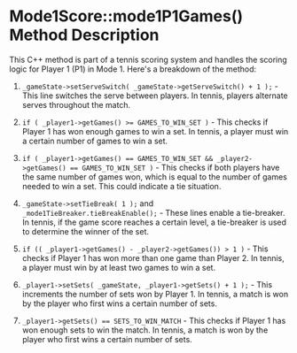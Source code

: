 # Mode1Score::mode1P1Games() Method Description

This C++ method is part of a tennis scoring system and handles the scoring logic for Player 1 (P1) in Mode 1. Here's a breakdown of the method:

1. `_gameState->setServeSwitch( _gameState->getServeSwitch() + 1 );` - This line switches the serve between players. In tennis, players alternate serves throughout the match.

2. `if ( _player1->getGames() >= GAMES_TO_WIN_SET )` - This checks if Player 1 has won enough games to win a set. In tennis, a player must win a certain number of games to win a set.

3. `if ( _player1->getGames() == GAMES_TO_WIN_SET && _player2->getGames() == GAMES_TO_WIN_SET )` - This checks if both players have the same number of games won, which is equal to the number of games needed to win a set. This could indicate a tie situation.

4. `_gameState->setTieBreak( 1 );` and `_mode1TieBreaker.tieBreakEnable();` - These lines enable a tie-breaker. In tennis, if the game score reaches a certain level, a tie-breaker is used to determine the winner of the set.

5. `if (( _player1->getGames() - _player2->getGames()) > 1 )` - This checks if Player 1 has won more than one game than Player 2. In tennis, a player must win by at least two games to win a set.

6. `_player1->setSets( _gameState, _player1->getSets() + 1 );` - This increments the number of sets won by Player 1. In tennis, a match is won by the player who first wins a certain number of sets.

7. `_player1->getSets() == SETS_TO_WIN_MATCH` - This checks if Player 1 has won enough sets to win the match. In tennis, a match is won by the player who first wins a certain number of sets.
